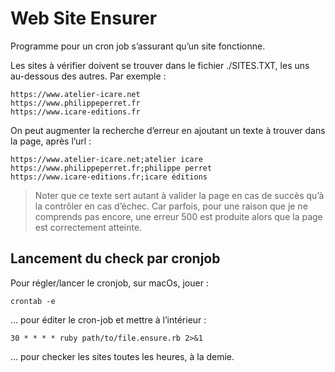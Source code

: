 # Web Site Ensurer

Programme pour un cron job s’assurant qu’un site fonctionne.

Les sites à vérifier doivent se trouver dans le fichier ./SITES.TXT, les uns au-dessous des autres. Par exemple :

~~~
https://www.atelier-icare.net
https://www.philippeperret.fr
https://www.icare-editions.fr
~~~

On peut augmenter la recherche d’erreur en ajoutant un texte à trouver dans la page, après l’url :

~~~
https://www.atelier-icare.net;atelier icare
https://www.philippeperret.fr;philippe perret
https://www.icare-editions.fr;icare éditions
~~~

> Noter que ce texte sert autant à valider la page en cas de succès qu’à la contrôler en cas d’échec. Car parfois, pour une raison que je ne comprends pas encore, une erreur 500 est produite alors que la page est correctement atteinte.

## Lancement du check par cronjob

Pour régler/lancer le cronjob, sur macOs, jouer :

~~~
crontab -e
~~~

… pour éditer le cron-job et mettre à l’intérieur :

~~~
30 * * * * ruby path/to/file.ensure.rb 2>&1
~~~

… pour checker les sites toutes les heures, à la demie.
